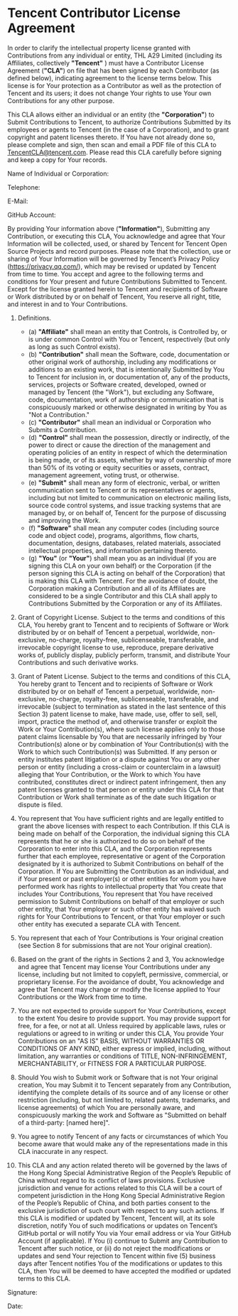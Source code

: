 # Tencent Contributor License Agreement

In order to clarify the intellectual property license granted with Contributions from any individual or entity, THL A29 Limited (including its Affiliates, collectively **"Tencent"** ) must have a Contributor License Agreement (**"CLA"**) on file that has been signed by each Contributor (as defined below), indicating agreement to the license terms below.
This license is for Your protection as a Contributor as well as the protection of Tencent and its users; it does not change Your rights to use Your own Contributions for any other purpose.

This CLA allows either an individual or an entity (the **"Corporation"**) to Submit Contributions to Tencent, to authorize Contributions Submitted by its employees or agents to Tencent (in the case of a Corporation), and to grant copyright and patent licenses thereto.
If You have not already done so, please complete and sign, then scan and email a PDF file of this CLA to TencentCLA@tencent.com. 
Please read this CLA carefully before signing and keep a copy for Your records.

Name of Individual or Corporation:

Telephone:

E-Mail:

GitHub Account:

By providing Your information above (**"Information"**), Submitting any Contribution, or executing this CLA, You acknowledge and agree that Your Information will be collected, used, or shared by Tencent for Tencent Open Source Projects and record purposes.
Please note that the collection, use or sharing of Your Information will be governed by Tencent’s Privacy Policy (https://privacy.qq.com/), which may be revised or updated by Tencent from time to time.
You accept and agree to the following terms and conditions for Your present and future Contributions Submitted to Tencent.
Except for the license granted herein to Tencent and recipients of Software or Work distributed by or on behalf of Tencent, You reserve all right, title, and interest in and to Your Contributions.

1. Definitions.
    - (a) **"Affiliate"** shall mean an entity that Controls, is Controlled by, or is under common Control with You or Tencent, respectively (but only as long as such Control exists).
    - (b) **"Contribution"** shall mean the Software, code, documentation or other original work of authorship, including any modifications or additions to an existing work, that is intentionally Submitted by You to Tencent for inclusion in, or documentation of, any of the products, services, projects or Software created, developed, owned or managed by Tencent (the "Work"), but excluding any Software, code, documentation, work of authorship or communication that is conspicuously marked or otherwise designated in writing by You as "Not a Contribution."
    - (c) **"Contributor"** shall mean an individual or Corporation who Submits a Contribution.
    - (d) **"Control"** shall mean the possession, directly or indirectly, of the power to direct or cause the direction of the management and operating policies of an entity in respect of which the determination is being made, or of its assets, whether by way of ownership of more than 50% of its voting or equity securities or assets, contract, management agreement, voting trust, or otherwise.
    - (e) **"Submit"** shall mean any form of electronic, verbal, or written communication sent to Tencent or its representatives or agents, including but not limited to communication on electronic mailing lists, source code control systems, and issue tracking systems that are managed by, or on behalf of, Tencent for the purpose of discussing and improving the Work.
    - (f) **"Software"** shall mean any computer codes (including source code and object code), programs, algorithms, flow charts, documentation, designs, databases, related materials, associated intellectual properties, and information pertaining thereto.
    - (g) **"You"** (or **"Your"**) shall mean you as an individual (if you are signing this CLA on your own behalf) or the Corporation (if the person signing this CLA is acting on behalf of the Corporation) that is making this CLA with Tencent. For the avoidance of doubt, the Corporation making a Contribution and all of its Affiliates are considered to be a single Contributor and this CLA shall apply to Contributions Submitted by the Corporation or any of its Affiliates.

2. Grant of Copyright License. Subject to the terms and conditions of this CLA, You hereby grant to Tencent and to recipients of Software or Work distributed by or on behalf of Tencent a perpetual, worldwide, non-exclusive, no-charge, royalty-free, sublicenseable, transferable, and irrevocable copyright license to use, reproduce, prepare derivative works of, publicly display, publicly perform, transmit, and distribute Your Contributions and such derivative works.

3. Grant of Patent License. Subject to the terms and conditions of this CLA, You hereby grant to Tencent and to recipients of Software or Work distributed by or on behalf of Tencent a perpetual, worldwide, non-exclusive, no-charge, royalty-free, sublicenseable, transferable, and irrevocable (subject to termination as stated in the last sentence of this Section 3) patent license to make, have made, use, offer to sell, sell, import, practice the method of, and otherwise transfer or exploit the Work or Your Contribution(s), where such license applies only to those patent claims licensable by You that are necessarily infringed by Your Contribution(s) alone or by combination of Your Contribution(s) with the Work to which such Contribution(s) was Submitted. If any person or entity institutes patent litigation or a dispute against You or any other person or entity (including a cross-claim or counterclaim in a lawsuit) alleging that Your Contribution, or the Work to which You have contributed, constitutes direct or indirect patent infringement, then any patent licenses granted to that person or entity under this CLA for that Contribution or Work shall terminate as of the date such litigation or dispute is filed.

4. You represent that You have sufficient rights and are legally entitled to grant the above licenses with respect to each Contribution. If this CLA is being made on behalf of the Corporation, the individual signing this CLA represents that he or she is authorized to do so on behalf of the Corporation to enter into this CLA, and the Corporation represents further that each employee, representative or agent of the Corporation designated by it is authorized to Submit Contributions on behalf of the Corporation. If You are Submitting the Contribution as an individual, and if Your present or past employer(s) or other entities for whom you have performed work has rights to intellectual property that You create that includes Your Contributions, You represent that You have received permission to Submit Contributions on behalf of that employer or such other entity, that Your employer or such other entity has waived such rights for Your Contributions to Tencent, or that Your employer or such other entity has executed a separate CLA with Tencent.

5. You represent that each of Your Contributions is Your original creation (see Section 8 for submissions that are not Your original creation).

6. Based on the grant of the rights in Sections 2 and 3, You acknowledge and agree that Tencent may license Your Contributions under any license, including but not limited to copyleft, permissive, commercial, or proprietary license. For the avoidance of doubt, You acknowledge and agree that Tencent may change or modify the license applied to Your Contributions or the Work from time to time.

7. You are not expected to provide support for Your Contributions, except to the extent You desire to provide support. You may provide support for free, for a fee, or not at all. Unless required by applicable laws, rules or regulations or agreed to in writing or under this CLA, You provide Your Contributions on an "AS IS" BASIS, WITHOUT WARRANTIES OR CONDITIONS OF ANY KIND, either express or implied, including, without limitation, any warranties or conditions of TITLE, NON-INFRINGEMENT, MERCHANTABILITY, or FITNESS FOR A PARTICULAR PURPOSE.

8. Should You wish to Submit work or Software that is not Your original creation, You may Submit it to Tencent separately from any Contribution, identifying the complete details of its source and of any license or other restriction (including, but not limited to, related patents, trademarks, and license agreements) of which You are personally aware, and conspicuously marking the work and Software as "Submitted on behalf of a third-party: [named here]".

9. You agree to notify Tencent of any facts or circumstances of which You become aware that would make any of the representations made in this CLA inaccurate in any respect.

10. This CLA and any action related thereto will be governed by the laws of the Hong Kong Special Administrative Region of the People’s Republic of China without regard to its conflict of laws provisions. Exclusive jurisdiction and venue for actions related to this CLA will be a court of competent jurisdiction in the Hong Kong Special Administrative Region of the People’s Republic of China, and both parties consent to the exclusive jurisdiction of such court with respect to any such actions. If this CLA is modified or updated by Tencent, Tencent will, at its sole discretion, notify You of such modifications or updates on Tencent’s GitHub portal or will notify You via Your email address or via Your GitHub Account (if applicable). If You (i) continue to Submit any Contribution to Tencent after such notice, or (ii) do not reject the modifications or updates and send Your rejection to Tencent within five (5) business days after Tencent notifies You of the modifications or updates to this CLA, then You will be deemed to have accepted the modified or updated terms to this CLA.

Signature:

Date: